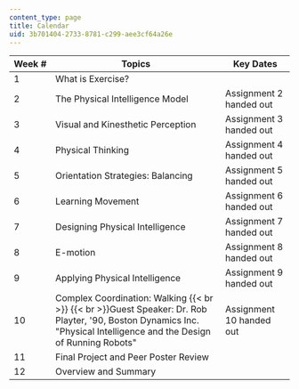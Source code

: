 ```yaml
---
content_type: page
title: Calendar
uid: 3b701404-2733-8781-c299-aee3cf64a26e
---
```


| Week # | Topics | Key Dates |
| --- | --- | --- |
| 1 | What is Exercise? |  |
| 2 | The Physical Intelligence Model | Assignment 2 handed out |
| 3 | Visual and Kinesthetic Perception | Assignment 3 handed out |
| 4 | Physical Thinking | Assignment 4 handed out |
| 5 | Orientation Strategies: Balancing | Assignment 5 handed out |
| 6 | Learning Movement | Assignment 6 handed out |
| 7 | Designing Physical Intelligence | Assignment 7 handed out |
| 8 | E-motion | Assignment 8 handed out |
| 9 | Applying Physical Intelligence | Assignment 9 handed out |
| 10 | Complex Coordination: Walking  {{< br >}}  {{< br >}}Guest Speaker: Dr. Rob Playter, '90, Boston Dynamics Inc. "Physical Intelligence and the Design of Running Robots" | Assignment 10 handed out |
| 11 | Final Project and Peer Poster Review |  |
| 12 | Overview and Summary |